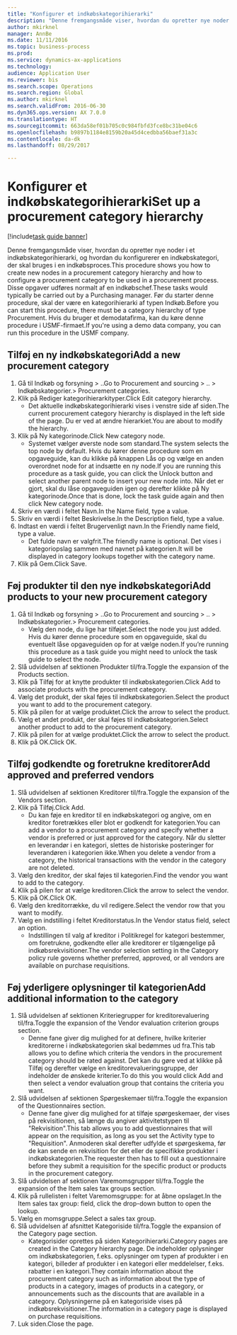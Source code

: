 ```yaml
--- 
title: "Konfigurer et indkøbskategorihierarki"
description: "Denne fremgangsmåde viser, hvordan du opretter nye noder i et indkøbskategorihierarki, og hvordan du konfigurerer en indkøbskategori, der skal bruges i en indkøbsproces."
author: mkirknel
manager: AnnBe
ms.date: 11/11/2016
ms.topic: business-process
ms.prod: 
ms.service: dynamics-ax-applications
ms.technology: 
audience: Application User
ms.reviewer: bis
ms.search.scope: Operations
ms.search.region: Global
ms.author: mkirknel
ms.search.validFrom: 2016-06-30
ms.dyn365.ops.version: AX 7.0.0
ms.translationtype: HT
ms.sourcegitcommit: 663da58ef01b705c0c984fbfd3fce8bc31be04c6
ms.openlocfilehash: b9897b1184e8159b20a45d4cedbba56baef31a3c
ms.contentlocale: da-dk
ms.lasthandoff: 08/29/2017

---
```

# <a name="set-up-a-procurement-category-hierarchy"></a><span data-ttu-id="d9591-103">Konfigurer et indkøbskategorihierarki</span><span class="sxs-lookup"><span data-stu-id="d9591-103">Set up a procurement category hierarchy</span></span>

[!include[task guide banner](../../includes/task-guide-banner.md)]

<span data-ttu-id="d9591-104">Denne fremgangsmåde viser, hvordan du opretter nye noder i et indkøbskategorihierarki, og hvordan du konfigurerer en indkøbskategori, der skal bruges i en indkøbsproces.</span><span class="sxs-lookup"><span data-stu-id="d9591-104">This procedure shows you how to create new nodes in a procurement category hierarchy and how to configure a procurement category to be used in a procurement process.</span></span> <span data-ttu-id="d9591-105">Disse opgaver udføres normalt af en indkøbschef.</span><span class="sxs-lookup"><span data-stu-id="d9591-105">These tasks would typically be carried out by a Purchasing manager.</span></span> <span data-ttu-id="d9591-106">Før du starter denne procedure, skal der være en kategorihierarki af typen Indkøb.</span><span class="sxs-lookup"><span data-stu-id="d9591-106">Before you can start this procedure, there must be a category hierarchy of type Procurement.</span></span> <span data-ttu-id="d9591-107">Hvis du bruger et demodatafirma, kan du køre denne procedure i USMF-firmaet.</span><span class="sxs-lookup"><span data-stu-id="d9591-107">If you're using a demo data company, you can run this procedure in the USMF company.</span></span>


## <a name="add-a-new-procurement-category"></a><span data-ttu-id="d9591-108">Tilføj en ny indkøbskategori</span><span class="sxs-lookup"><span data-stu-id="d9591-108">Add a new procurement category</span></span>
1. <span data-ttu-id="d9591-109">Gå til Indkøb og forsyning > ..</span><span class="sxs-lookup"><span data-stu-id="d9591-109">Go to Procurement and sourcing > ..</span></span> <span data-ttu-id="d9591-110">> Indkøbskategorier.</span><span class="sxs-lookup"><span data-stu-id="d9591-110">> Procurement categories.</span></span>
2. <span data-ttu-id="d9591-111">Klik på Rediger kategorihierarkityper.</span><span class="sxs-lookup"><span data-stu-id="d9591-111">Click Edit category hierarchy.</span></span>
    * <span data-ttu-id="d9591-112">Det aktuelle indkøbskategorihierarki vises i venstre side af siden.</span><span class="sxs-lookup"><span data-stu-id="d9591-112">The current procurement category hierarchy is displayed in the left side of the page.</span></span> <span data-ttu-id="d9591-113">Du er ved at ændre hierarkiet.</span><span class="sxs-lookup"><span data-stu-id="d9591-113">You  are about to modify the hierarchy.</span></span>  
3. <span data-ttu-id="d9591-114">Klik på Ny kategorinode.</span><span class="sxs-lookup"><span data-stu-id="d9591-114">Click New category node.</span></span>
    * <span data-ttu-id="d9591-115">Systemet vælger øverste node som standard.</span><span class="sxs-lookup"><span data-stu-id="d9591-115">The system selects the top node by default.</span></span> <span data-ttu-id="d9591-116">Hvis du kører denne procedure som en opgaveguide, kan du klikke på knappen Lås op og vælge en anden overordnet node for at indsætte en ny node.</span><span class="sxs-lookup"><span data-stu-id="d9591-116">If you are running this procedure as a task guide, you can click the Unlock button and select another parent node to insert your new node into.</span></span> <span data-ttu-id="d9591-117">Når det er gjort, skal du låse opgaveguiden igen og derefter klikke på Ny kategorinode.</span><span class="sxs-lookup"><span data-stu-id="d9591-117">Once that is done, lock the task guide again and then click New category node.</span></span>  
4. <span data-ttu-id="d9591-118">Skriv en værdi i feltet Navn.</span><span class="sxs-lookup"><span data-stu-id="d9591-118">In the Name field, type a value.</span></span>
5. <span data-ttu-id="d9591-119">Skriv en værdi i feltet Beskrivelse.</span><span class="sxs-lookup"><span data-stu-id="d9591-119">In the Description field, type a value.</span></span>
6. <span data-ttu-id="d9591-120">Indtast en værdi i feltet Brugervenligt navn.</span><span class="sxs-lookup"><span data-stu-id="d9591-120">In the Friendly name field, type a value.</span></span>
    * <span data-ttu-id="d9591-121">Det fulde navn er valgfrit.</span><span class="sxs-lookup"><span data-stu-id="d9591-121">The friendly name is optional.</span></span> <span data-ttu-id="d9591-122">Det vises i kategoriopslag sammen med navnet på kategorien.</span><span class="sxs-lookup"><span data-stu-id="d9591-122">It will be displayed in category lookups together with the category name.</span></span>  
7. <span data-ttu-id="d9591-123">Klik på Gem.</span><span class="sxs-lookup"><span data-stu-id="d9591-123">Click Save.</span></span>

## <a name="add-products-to-your-new-procurement-category"></a><span data-ttu-id="d9591-124">Føj produkter til den nye indkøbskategori</span><span class="sxs-lookup"><span data-stu-id="d9591-124">Add products to your new procurement category</span></span>
1. <span data-ttu-id="d9591-125">Gå til Indkøb og forsyning > ..</span><span class="sxs-lookup"><span data-stu-id="d9591-125">Go to Procurement and sourcing > ..</span></span> <span data-ttu-id="d9591-126">> Indkøbskategorier.</span><span class="sxs-lookup"><span data-stu-id="d9591-126">> Procurement categories.</span></span>
    * <span data-ttu-id="d9591-127">Vælg den node, du lige har tilføjet.</span><span class="sxs-lookup"><span data-stu-id="d9591-127">Select the node you just added.</span></span> <span data-ttu-id="d9591-128">Hvis du kører denne procedure som en opgaveguide, skal du eventuelt låse opgaveguiden op for at vælge noden.</span><span class="sxs-lookup"><span data-stu-id="d9591-128">If you’re running this procedure as a task guide you might need to unlock the task guide to select the node.</span></span>  
2. <span data-ttu-id="d9591-129">Slå udvidelsen af sektionen Produkter til/fra.</span><span class="sxs-lookup"><span data-stu-id="d9591-129">Toggle the expansion of the Products section.</span></span>
3. <span data-ttu-id="d9591-130">Klik på Tilføj for at knytte produkter til indkøbskategorien.</span><span class="sxs-lookup"><span data-stu-id="d9591-130">Click Add to associate products with the procurement category.</span></span>
4. <span data-ttu-id="d9591-131">Vælg det produkt, der skal føjes til indkøbskategorien.</span><span class="sxs-lookup"><span data-stu-id="d9591-131">Select the product you want to add to the procurement category.</span></span>
5. <span data-ttu-id="d9591-132">Klik på pilen for at vælge produktet.</span><span class="sxs-lookup"><span data-stu-id="d9591-132">Click the arrow to select the product.</span></span>
6. <span data-ttu-id="d9591-133">Vælg et andet produkt, der skal føjes til indkøbskategorien.</span><span class="sxs-lookup"><span data-stu-id="d9591-133">Select another product to add to the procurement category.</span></span>
7. <span data-ttu-id="d9591-134">Klik på pilen for at vælge produktet.</span><span class="sxs-lookup"><span data-stu-id="d9591-134">Click the arrow to select the product.</span></span>
8. <span data-ttu-id="d9591-135">Klik på OK.</span><span class="sxs-lookup"><span data-stu-id="d9591-135">Click OK.</span></span>

## <a name="add-approved-and-preferred-vendors"></a><span data-ttu-id="d9591-136">Tilføj godkendte og foretrukne kreditorer</span><span class="sxs-lookup"><span data-stu-id="d9591-136">Add approved and preferred vendors</span></span>
1. <span data-ttu-id="d9591-137">Slå udvidelsen af sektionen Kreditorer til/fra.</span><span class="sxs-lookup"><span data-stu-id="d9591-137">Toggle the expansion of the Vendors section.</span></span>
2. <span data-ttu-id="d9591-138">Klik på Tilføj.</span><span class="sxs-lookup"><span data-stu-id="d9591-138">Click Add.</span></span>
    * <span data-ttu-id="d9591-139">Du kan føje en kreditor til en indkøbskategori og angive, om en kreditor foretrækkes eller blot er godkendt for kategorien.</span><span class="sxs-lookup"><span data-stu-id="d9591-139">You can add a vendor to a procurement category and specify whether a vendor is preferred or just approved for the category.</span></span> <span data-ttu-id="d9591-140">Når du sletter en leverandør i en kategori, slettes de historiske posteringer for leverandøren i kategorien ikke.</span><span class="sxs-lookup"><span data-stu-id="d9591-140">When you delete a vendor from a category, the historical transactions with the vendor in the category are not deleted.</span></span>   
3. <span data-ttu-id="d9591-141">Vælg den kreditor, der skal føjes til kategorien.</span><span class="sxs-lookup"><span data-stu-id="d9591-141">Find the vendor you want to add to the category.</span></span>
4. <span data-ttu-id="d9591-142">Klik på pilen for at vælge kreditoren.</span><span class="sxs-lookup"><span data-stu-id="d9591-142">Click the arrow to select the vendor.</span></span>
5. <span data-ttu-id="d9591-143">Klik på OK.</span><span class="sxs-lookup"><span data-stu-id="d9591-143">Click OK.</span></span>
6. <span data-ttu-id="d9591-144">Vælg den kreditorrække, du vil redigere.</span><span class="sxs-lookup"><span data-stu-id="d9591-144">Select the vendor row that you want to modify.</span></span>
7. <span data-ttu-id="d9591-145">Vælg en indstilling i feltet Kreditorstatus.</span><span class="sxs-lookup"><span data-stu-id="d9591-145">In the Vendor status field, select an option.</span></span>
    * <span data-ttu-id="d9591-146">Indstillingen til valg af kreditor i Politikregel for kategori bestemmer, om foretrukne, godkendte eller alle kreditorer er tilgængelige på indkøbsrekvisitioner.</span><span class="sxs-lookup"><span data-stu-id="d9591-146">The vendor selection setting in the Category policy rule governs whether preferred, approved, or all vendors are available on purchase requisitions.</span></span>   

## <a name="add-additional-information-to-the-category"></a><span data-ttu-id="d9591-147">Føj yderligere oplysninger til kategorien</span><span class="sxs-lookup"><span data-stu-id="d9591-147">Add additional information to the category</span></span>
1. <span data-ttu-id="d9591-148">Slå udvidelsen af sektionen Kriteriegrupper for kreditorevaluering til/fra.</span><span class="sxs-lookup"><span data-stu-id="d9591-148">Toggle the expansion of the Vendor evaluation criterion groups section.</span></span>
    * <span data-ttu-id="d9591-149">Denne fane giver dig mulighed for at definere, hvilke kriterier kreditorerne i indkøbskategorien skal bedømmes ud fra.</span><span class="sxs-lookup"><span data-stu-id="d9591-149">This tab allows you to define which criteria the vendors in the procurement category should be rated against.</span></span> <span data-ttu-id="d9591-150">Det kan du gøre ved at klikke på Tilføj og derefter vælge en kreditorevalueringsgruppe, der indeholder de ønskede kriterier.</span><span class="sxs-lookup"><span data-stu-id="d9591-150">To do this you would click Add and then select a vendor evaluation group that contains the criteria you want.</span></span>  
2. <span data-ttu-id="d9591-151">Slå udvidelsen af sektionen Spørgeskemaer til/fra.</span><span class="sxs-lookup"><span data-stu-id="d9591-151">Toggle the expansion of the Questionnaires section.</span></span>
    * <span data-ttu-id="d9591-152">Denne fane giver dig mulighed for at tilføje spørgeskemaer, der vises på rekvisitionen, så længe du angiver aktivitetstypen til "Rekvisition".</span><span class="sxs-lookup"><span data-stu-id="d9591-152">This tab allows you to add questionnaires that will appear on the requisition, as long as you set the Activity type to "Requisition".</span></span> <span data-ttu-id="d9591-153">Anmoderen skal derefter udfylde et spørgeskema, før de kan sende en rekvisition for det eller de specifikke produkter i indkøbskategorien.</span><span class="sxs-lookup"><span data-stu-id="d9591-153">The requester then has to fill out a questionnaire before they submit a requisition for the specific product or products in the procurement category.</span></span>  
3. <span data-ttu-id="d9591-154">Slå udvidelsen af sektionen Varemomsgrupper til/fra.</span><span class="sxs-lookup"><span data-stu-id="d9591-154">Toggle the expansion of the Item sales tax groups section.</span></span>
4. <span data-ttu-id="d9591-155">Klik på rullelisten i feltet Varemomsgruppe: for at åbne opslaget.</span><span class="sxs-lookup"><span data-stu-id="d9591-155">In the Item sales tax group: field, click the drop-down button to open the lookup.</span></span>
5. <span data-ttu-id="d9591-156">Vælg en momsgruppe.</span><span class="sxs-lookup"><span data-stu-id="d9591-156">Select a sales tax group.</span></span>
6. <span data-ttu-id="d9591-157">Slå udvidelsen af afsnittet Kategoriside til/fra.</span><span class="sxs-lookup"><span data-stu-id="d9591-157">Toggle the expansion of the Category page section.</span></span>
    * <span data-ttu-id="d9591-158">Kategorisider oprettes på siden Kategorihierarki.</span><span class="sxs-lookup"><span data-stu-id="d9591-158">Category pages are created in the Category hierarchy page.</span></span> <span data-ttu-id="d9591-159">De indeholder oplysninger om indkøbskategorien, f.eks. oplysninger om typen af produkter i en kategori, billeder af produkter i en kategori eller meddelelser, f.eks. rabatter i en kategori.</span><span class="sxs-lookup"><span data-stu-id="d9591-159">They contain information about the procurement category such as information about the type of products in a category, images of products in a category, or announcements such as the discounts that are available in a category.</span></span> <span data-ttu-id="d9591-160">Oplysningerne på en kategoriside vises på indkøbsrekvisitioner.</span><span class="sxs-lookup"><span data-stu-id="d9591-160">The information in a category page is displayed on purchase requisitions.</span></span>  
7. <span data-ttu-id="d9591-161">Luk siden.</span><span class="sxs-lookup"><span data-stu-id="d9591-161">Close the page.</span></span>


